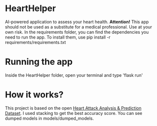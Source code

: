 # HeartHelper
AI-powered application to assess your heart health.
**Attention!** This app should not be used as a substitute for a medical professional. Use at your own risk.
In the requirements folder, you can find the dependencies you need to run the app.
To install them, use pip install -r requirements/requirements.txt

# Running the app
Inside the HeartHelper folder, open your terminal and type 'flask run'

# How it works? 
This project is based on the open [Heart Attack Analysis & Prediction Dataset](https://www.kaggle.com/datasets/rashikrahmanpritom/heart-attack-analysis-prediction-dataset). I used stacking to get the best accuracy score. 
You can see dumped models in models/dumped_models. 